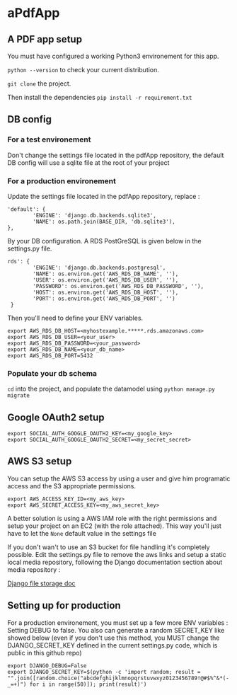# aPdfApp

## A PDF app setup

You must have configured a working Python3 environement for this app.

`python --version` to check your current distribution.

`git clone` the project.

Then install the dependencies
`pip install -r requirement.txt`

## DB config

### For a test environement

Don't change the settings file located in the pdfApp repository, 
the default DB config will use a sqlite file at the root of your project

### For a production environement

Update the settings file located in the pdfApp repository, replace :
```
'default': {
        'ENGINE': 'django.db.backends.sqlite3',
        'NAME': os.path.join(BASE_DIR, 'db.sqlite3'),
},
```
By your DB configuration. A RDS PostGreSQL is given below in the settings.py file.
```
rds': {
        'ENGINE': 'django.db.backends.postgresql',
        'NAME': os.environ.get('AWS_RDS_DB_NAME', ''),
        'USER': os.environ.get('AWS_RDS_DB_USER', ''),
        'PASSWORD': os.environ.get('AWS_RDS_DB_PASSWORD', ''),
        'HOST': os.environ.get('AWS_RDS_DB_HOST', ''),
        'PORT': os.environ.get('AWS_RDS_DB_PORT', '')
 }
 ```
 
 Then you'll need to define your ENV variables.
 
```
export AWS_RDS_DB_HOST=<myhostexample.*****.rds.amazonaws.com>
export AWS_RDS_DB_USER=<your_user>
export AWS_RDS_DB_PASSWORD=<your_password>
export AWS_RDS_DB_NAME=<your_db_name>
export AWS_RDS_DB_PORT=5432
 ```
 
 ### Populate your db schema
 
 `cd` into the project, and populate the datamodel using
`python manage.py migrate`

## Google OAuth2 setup

```
export SOCIAL_AUTH_GOOGLE_OAUTH2_KEY=<my_google_key>
export SOCIAL_AUTH_GOOGLE_OAUTH2_SECRET=<my_secret_secret>
```

## AWS S3 setup

You can setup the AWS S3 access by using a user and give him programatic access and the S3 appropriate permissions.

```
export AWS_ACCESS_KEY_ID=<my_aws_key>
export AWS_SECRET_ACCESS_KEY=<my_aws_secret_key>
```

A better solution is using a AWS IAM role with the right permissions and setup your project on an EC2 (with the role attached).
This way you'll just have to let the `None` default value in the settings file

If you don't wan't to use an S3 bucket for file handling it's completely possible.
Edit the settings.py file to remove the aws links and setup a static local media repository,
following the Django documentation section about media repository :

[Django file storage doc](https://docs.djangoproject.com/en/2.1/topics/files/#file-storage)

## Setting up for production

For a production environement, you must set up a few more ENV variables :
Setting DEBUG to false.
You also can generate a random SECRET_KEY like showed below 
(even if you don't use this method, you MUST change the DJANGO_SECRET_KEY defined in the current settings.py code, which is public in this github repo)
```
export DJANGO_DEBUG=False
export DJANGO_SECRET_KEY=$(python -c 'import random; result = "".join([random.choice("abcdefghijklmnopqrstuvwxyz0123456789!@#$%^&*(-_=+)") for i in range(50)]); print(result)')
```

